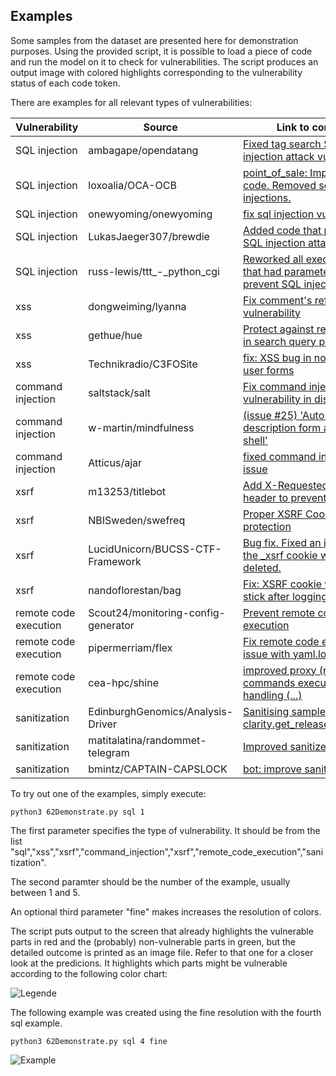 
## Examples

Some samples from the dataset are presented here for demonstration purposes. Using the provided script, it is possible to load a piece of code and run the model on it to check for vulnerabilities. The script produces an output image with colored highlights corresponding to the vulnerability status of each code token.

There are examples for all relevant types of vulnerabilities:

| Vulnerability        | Source  | Link to commit         | File |
| --------------------|--------- |-------------| -----|
| SQL injection        | ambagape/opendatang | [Fixed tag search SQL-injection attack vulnerability.](https://github.com/ambagape/opendatang/commit/f020853c54a1851f196d7fd8897c4620bccf9f6c) | sql-1.py |
| SQL injection        |  loxoalia/OCA-OCB  | [point_of_sale: Improved code. Removed sql injections.](https://github.com/loxoalia/OCA-OCB/commit/b48fb1cde6b7bbc49f502974a034ee1cf7e87e6c)   | sql-2.py |
| SQL injection        | onewyoming/onewyoming  | [fix sql injection vulnerability ](https://github.com/onewyoming/onewyoming/commit/54fc7b076fda2de74eeb55e6b75b28e09ef231c2)  | sql-3.py |
| SQL injection        | LukasJaeger307/brewdie  | [Added code that prevents SQL injection attacks](https://github.com/LukasJaeger307/brewdie/commit/c603201e401e414097358f32a23ca5521aa39dec) | sql-4.py |
| SQL injection        | russ-lewis/ttt_-_python_cgi  | [Reworked all execute() calls that had parameters, to prevent SQL injection](https://github.com/russ-lewis/ttt_-_python_cgi/commit/6096f43fd4b2d91211eec4614b7960c0816900da)| sql-5.py |
|xss| dongweiming/lyanna | [Fix comment's reflected xss vulnerability ](https://github.com/dongweiming/lyanna/commit/fcefac79e4b7601e81a3b3fe0ad26ab18ee95d7d) | xss-1.py |
|xss| gethue/hue| [ Protect against reflected XSS in search query parameters](https://github.com/gethue/hue/commit/37b529b1f9aeb5d746599a9ed4e2288cf3ad3e1d) | xss-2.py |
|xss| Technikradio/C3FOSite | [fix: XSS bug in now exposed user forms ](https://github.com/Technikradio/C3FOCSite/commit/6e330d4d44bbfdfce9993dffea97008276771600) | xss-3.py|
| command injection        | saltstack/salt  | [Fix command injection vulnerability in disk.usage](https://github.com/saltstack/salt/commit/ebdef37b7e5d2b95a01d34b211c61c61da67e46a) | command_injection-1.py |
| command injection        | w-martin/mindfulness  | [(issue #25) 'Auto-fill description form acts as a shell'](https://github.com/w-martin/mindfulness/commit/62e1d5ce9deb57468cf917ce0ce838120ec84c46) | command_injection-2.py |
| command injection        |  Atticus/ajar | [fixed command injection issue](https://github.com/Atticuss/ajar/commit/5ed8aba271ad20e6168f2e3bd6c25ba89b84484f) | command_injection-3.py |
| xsrf        | m13253/titlebot | [Add X-Requested-With header to prevent XSRF ](https://github.com/m13253/titlebot/commit/4164d239f0f59b9ef04e3d168e68f958991fe88f) | xsrf-1.py |
| xsrf        | NBISweden/swefreq  | [Proper XSRF Cookie protection ](https://github.com/NBISweden/swefreq/commit/d6e94e4208158460f9b468d28f94ea29fb2315ce) | xsrf-2.py |
| xsrf        | LucidUnicorn/BUCSS-CTF-Framework | [ Bug fix. Fixed an issue where the _xsrf cookie was being deleted.](https://github.com/LucidUnicorn/BUCSS-CTF-Framework/commit/1a6a1dd6540b0b1441d270e9ea62f9a8c0c6e1bf) | xsrf-3.py |
| xsrf        | nandoflorestan/bag | [Fix: XSRF cookie wouldn't stick after logging out ](https://github.com/nandoflorestan/bag/commit/3b55dd0c22fd9ba78a785be61f3da0cbdcafd5f9) | xsrf-4.py |
| remote code execution        | Scout24/monitoring-config-generator | [Prevent remote code execution](https://github.com/Scout24/monitoring-config-generator/commit/2191fe6c5a850ddcf7a78f7913881cef1677500d) | remote_code_execution-1.py |
| remote code execution        | pipermerriam/flex | [Fix remote code execution issue with yaml.load ](https://github.com/pipermerriam/flex/commit/329c0a8ae6fde575a7d9077f1013fa4a86112d0c) | remote_code_execution-2.py |
| remote code execution        | cea-hpc/shine | [improved proxy (remote) commands execution error handling (...)](https://github.com/cea-hpc/shine/commit/7ff203be36e439b535894764c37a8446351627ec) | remote_code_execution-3.py |
| sanitization        | EdinburghGenomics/Analysis-Driver | [ Sanitising sample ids in clarity.get_released_samples.](https://github.com/EdinburghGenomics/Analysis-Driver/commit/4dd59ba3302126bb3a31f24b385c714aaf0bfa86) | sanitize-1.py |
| sanitization        | matitalatina/randommet-telegram | [Improved sanitize message ](https://github.com/matitalatina/randommet-telegram/commit/a59f62da51c13bd655bb685db776ef9293a1d0a2) | sanitize-2.py |
| sanitization        |bmintz/CAPTAIN-CAPSLOCK  | [bot: improve sanitization a bit](https://github.com/bmintz/CAPTAIN-CAPSLOCK/commit/a70f89c14cdd079db8bd1edd2f9db5376fea543b) | sanitize-3.py |


To try out one of the examples, simply execute:

```
python3 62Demonstrate.py sql 1
```

The first parameter specifies the type of vulnerability. It should be from the list "sql","xss","xsrf","command_injection","xsrf","remote_code_execution","sanitization".

The second paramter should be the number of the example, usually between 1 and 5. 

An optional third parameter "fine" makes increases the resolution of colors. 

The script puts output to the screen that already highlights the vulnerable parts in red and the (probably) non-vulnerable parts in green, but the detailed outcome is printed as an image file. Refer to that one for a closer look at the predicions. It highlights which parts might be vulnerable according to the following color chart:

![Legende](https://github.com/LauraWartschinski/VulnerabilityDetection/blob/master/legende2.png)


The following example was created using the fine resolution with the fourth sql example.


```
python3 62Demonstrate.py sql 4 fine
```

![Example](https://github.com/LauraWartschinski/VulnerabilityDetection/blob/master/example.png)